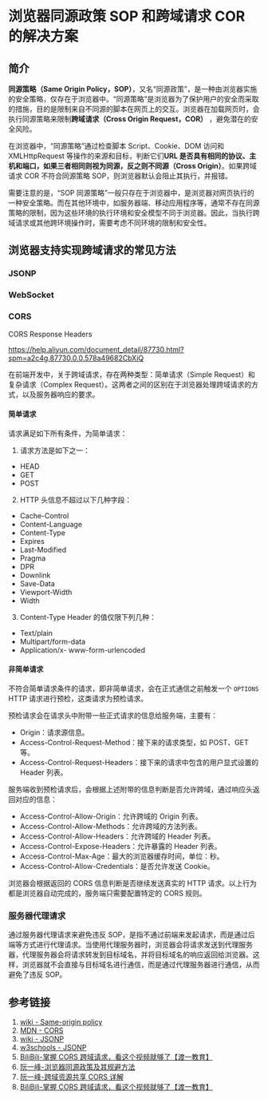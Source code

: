 # 浏览器同源政策 SOP 和跨域请求 COR 的解决方案


## 简介

**同源策略（Same Origin Policy，SOP）**，又名“同源政策”，是一种由浏览器实施的安全策略，仅存在于浏览器中。“同源策略”是浏览器为了保护用户的安全而采取的措施，目的是限制来自不同源的脚本在网页上的交互。浏览器在加载网页时，会执行同源策略来限制**跨域请求（Cross Origin Request，COR）** ，避免潜在的安全风险。

在浏览器中，“同源策略”通过检查脚本 Script、Cookie、DOM 访问和 XMLHttpRequest 等操作的来源和目标，判断它们**URL 是否具有相同的协议、主机和端口，如果三者相同则视为同源，反之则不同源（Cross Origin）**。如果跨域请求 COR 不符合同源策略 SOP，则浏览器默认会阻止其执行，并报错。

需要注意的是，“SOP 同源策略”一般只存在于浏览器中，是浏览器对网页执行的一种安全策略。而在其他环境中，如服务器端、移动应用程序等，通常不存在同源策略的限制，因为这些环境的执行环境和安全模型不同于浏览器。因此，当执行跨域请求或其他跨环境操作时，需要考虑不同环境的限制和安全性。


## 浏览器支持实现跨域请求的常见方法


### JSONP


### WebSocket


### CORS

CORS Response Headers

https://help.aliyun.com/document_detail/87730.html?spm=a2c4g.87730.0.0.578a49682CbXiQ

在前端开发中，关于跨域请求，存在两种类型：简单请求（Simple Request）和复杂请求（Complex Request）。这两者之间的区别在于浏览器处理跨域请求的方式，以及服务器响应的要求。

#### 简单请求

请求满足如下所有条件，为简单请求：

1. 请求方法是如下之一：
- HEAD
- GET
- POST
2. HTTP 头信息不超过以下几种字段：
- Cache-Control
- Content-Language
- Content-Type
- Expires
- Last-Modified
- Pragma
- DPR
- Downlink
- Save-Data
- Viewport-Width
- Width
3. Content-Type Header 的值仅限下列几种：
- Text/plain
- Multipart/form-data
- Application/x- www-form-urlencoded

#### 非简单请求

不符合简单请求条件的请求，即非简单请求，会在正式通信之前触发一个 `OPTIONS` HTTP 请求进行预检，这类请求为预检请求。

预检请求会在请求头中附带一些正式请求的信息给服务端，主要有：
- Origin：请求源信息。
- Access-Control-Request-Method：接下来的请求类型，如 POST、GET 等。
- Access-Control-Request-Headers：接下来的请求中包含的用户显式设置的 Header 列表。

服务端收到预检请求后，会根据上述附带的信息判断是否允许跨域，通过响应头返回对应的信息：
- Access-Control-Allow-Origin：允许跨域的 Origin 列表。
- Access-Control-Allow-Methods：允许跨域的方法列表。
- Access-Control-Allow-Headers：允许跨域的 Header 列表。
- Access-Control-Expose-Headers：允许暴露的 Header 列表。
- Access-Control-Max-Age：最大的浏览器缓存时间，单位：秒。
- Access-Control-Allow-Credentials：是否允许发送 Cookie。

浏览器会根据返回的 CORS 信息判断是否继续发送真实的 HTTP 请求。以上行为都是浏览器自动完成的，服务端只需要配置特定的 CORS 规则。

### 服务器代理请求

通过服务器代理请求来避免违反 SOP，是指不通过前端来发起请求，而是通过后端等方式进行代理请求。当使用代理服务器时，浏览器会将请求发送到代理服务器，代理服务器会将请求转发到目标域名，并将目标域名的响应返回给浏览器。这样，浏览器就不会直接与目标域名进行通信，而是通过代理服务器进行通信，从而避免了违反 SOP。


## 参考链接
1. [wiki - Same-origin policy](https://en.wikipedia.org/wiki/Same-origin_policy)
2. [MDN - CORS](https://developer.mozilla.org/en-US/docs/Glossary/CORS)
3. [wiki - JSONP](https://en.wikipedia.org/wiki/JSONP)
4. [w3schools - JSONP](https://www.w3schools.com/js/js_json_jsonp.asp)
5. [BiliBili-掌握 CORS 跨域请求，看这个视频就够了【渡一教育】](https://www.bilibili.com/video/BV1rp4y1K7nU)
6. [阮一峰-浏览器同源政策及其规避方法](https://www.ruanyifeng.com/blog/2016/04/same-origin-policy.html)
7. [阮一峰-跨域资源共享 CORS 详解](https://www.ruanyifeng.com/blog/2016/04/cors.html)
8. [BiliBili-掌握 CORS 跨域请求，看这个视频就够了【渡一教育】](https://www.bilibili.com/video/BV1rp4y1K7nU/)

